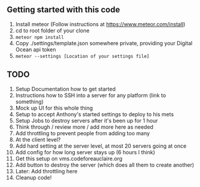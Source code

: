 ## Getting started with this code

1. Install meteor (Follow instructions at https://www.meteor.com/install)
1. cd to root folder of your clone
1. `meteor npm install`
1. Copy ./settings/template.json somewhere private, providing your Digital Ocean api token
1. `meteor --settings [Location of your settings file]`

## TODO

1. Setup Documentation how to get started
 1. Instructions how to SSH into a server for any platform (link to something)
1. Mock up UI for this whole thing
1. Setup to accept Anthony's started settings to deploy to his mets
1. Setup Jobs to destroy servers after it's been up for 1 hour
1. Think through / review more / add more here as needed
1. Add throttling to prevent people from adding too many
 1. At the client level?
 1. Add hard setting at the server level, at most 20 servers going at once
1. Add config for how long server stays up (6 hours I think)
1. Get this setup on vms.codeforeauclaire.org
1. Add button to destroy the server (which does all them to create another)
 1. Later: Add throttling here
1. Cleanup code!
